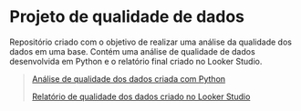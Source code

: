 # Projeto de qualidade de dados
Repositório criado com o objetivo de realizar uma análise da qualidade dos dados em uma base. Contém uma análise de qualidade de dados desenvolvida em Python e o relatório final criado no Looker Studio.

> [Análise de qualidade dos dados criada com Python](https://colab.research.google.com/github/FBmaia/case_neoway_qualidade_dos_dados/blob/main/analise_qualidade_dos_dados_neoway.ipynb)
> 
> [Relatório de qualidade dos dados criado no Looker Studio](https://lookerstudio.google.com/reporting/8b09c787-bded-48dd-8ebe-ea95d6467fce)
